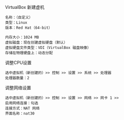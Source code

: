 VirtualBox 新建虚机
```
名称：（自定义）
类型：Linux
版本：Red Hat（64-bit）

内存大小：1024 MB
虚拟磁盘：现在创建虚拟硬盘（默认）
虚拟硬盘文件类型：VDI（VirtualBox 磁盘映像）
存储在物理硬盘上：动态分配
```

调整CPU设置
```
选中虚拟机（新创建的）>> 控制 >> 设置 >> 系统 >> 处理器 
处理器数量：2
```

调整网络设置
```
选中虚拟机（新创建的）>> 控制 >> 设置 >> 网络 >> 网卡 1 >>
启用网络连接：勾选
连接方式：NAT 网络
界面名称：nat30

```